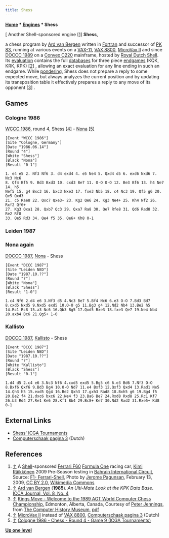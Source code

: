 ```yaml
---
title: Shess
---
```

**[Home](Home "Home") \* [Engines](Engines "Engines") \* Shess**



[ Another Shell-sponsored engine <a id="cite-note-1" href="#cite-ref-1">[1]</a>
**Shess**,  

a chess program by [Ard van Bergen](Ard_van_Bergen "Ard van Bergen") written in [Fortran](Fortran "Fortran") and successor of [PK 83](PK "PK"), running at various events on a [VAX-11](VAX "VAX"), [VAX 8800](VAX "VAX"), [MicroVax II](VAX#MicroVAX "VAX") and since [DOCCC 1989](DOCCC_1989 "DOCCC 1989") on a [Convex C220](https://en.wikipedia.org/wiki/Convex_Computer) mainframe, hosted by [Royal Dutch Shell](https://en.wikipedia.org/wiki/Royal_Dutch_Shell). Its [evaluation](Evaluation "Evaluation") contains the full [databases](Endgame_Tablebases "Endgame Tablebases") for three piece [endgames](Endgame "Endgame") (KQK, KRK, KPK) <a id="cite-note-2" href="#cite-ref-2">[2]</a> , allowing an exact evaluation for any line ending in such an endgame. While [pondering](Pondering "Pondering"), Shess does not prepare a reply to some expected move, but always analyzes the current position and by updating its transposition table it effectively prepares a reply to any move of its opponent <a id="cite-note-3" href="#cite-ref-3">[3]</a> . 



## Games


### Cologne 1986


[WCCC 1986](WCCC_1986 "WCCC 1986"), round 4, Shess <a id="cite-note-4" href="#cite-ref-4">[4]</a> - [Nona](Nona "Nona") <a id="cite-note-5" href="#cite-ref-5">[5]</a>




```
[Event "WCCC 1986"]
[Site "Cologne, Germany"]
[Date "1986.06.14"]
[Round "4"]
[White "Shess"]
[Black "Nona"]
[Result "0-1"]

1. e4 e5 2. Nf3 Nf6 3. d4 exd4 4. e5 Ne4 5. Qxd4 d5 6. exd6 Nxd6 7. Nc3 Nc6
8. Qf4 Bf5 9. Bd3 Bxd3 10. cxd3 Be7 11. O-O O-O 12. Be3 Bf6 13. h4 Ne7 14. h5
Nef5 15. g4 Bxc3 16. bxc3 Nxe3 17. fxe3 Nb5 18. c4 Nc3 19. Qf5 g6 20. Qe5 Qxd3
21. c5 Rae8 22. Qxc7 Qxe3+ 23. Kg2 Qe6 24. Kg3 Ne4+ 25. Kh4 Nf2 26. Rxf2 Qf6+
27. Kg3 Qxa1 28. Qxb7 Qc3 29. Qxa7 Ra8 30. Qe7 Rfe8 31. Qd6 Rad8 32. Re2 Rf8
33. Qe5 Rd3 34. Qe4 f5 35. Qe6+ Kh8 0-1

```

### Leiden 1987


### Nona again


[DOCCC 1987](DOCCC_1987 "DOCCC 1987"), [Nona](Nona "Nona") - Shess




```
[Event "DCCC 1987"]
[Site "Leiden NED"]
[Date "1987.10.??"]
[Round "?"]
[White "Nona"]
[Black "Shess"]
[Result "1-0"]

1.c4 Nf6 2.d4 e6 3.Nf3 d5 4.Nc3 Be7 5.Bf4 Nc6 6.e3 O-O 7.Bd3 Bd7
8.cxd5 Nxd5 9.Nxd5 exd5 10.O-O g5 11.Bg3 g4 12.Nd2 Nb4 13.Be2 h5
14.Rc1 Rc8 15.a3 Nc6 16.Qb3 Bg5 17.Qxd5 Bxe3 18.fxe3 Qe7 19.Ne4 Nb4
20.axb4 Bc6 21.Qg5+ 1-0

```

### Kallisto


[DOCCC 1987](DOCCC_1987 "DOCCC 1987"), [Kallisto](Kallisto "Kallisto") - Shess




```
[Event "DCCC 1987"]
[Site "Leiden NED"]
[Date "1987.10.??"]
[Round "?"]
[White "Kallisto"]
[Black "Shess"]
[Result "0-1"]

1.d4 d5 2.c4 e6 3.Nc3 Nf6 4.cxd5 exd5 5.Bg5 c6 6.e3 Bd6 7.Nf3 O-O
8.Bxf6 Qxf6 9.Bd3 Bg4 10.O-O Nd7 11.e4 Bxf3 12.Qxf3 Qxd4 13.Rad1 Ne5
14.Qh3 h5 15.exd5 Qg4 16.Be2 Qxh3 17.gxh3 Rad8 18.Bxh5 g6 19.Bg4 f5
20.Be2 f4 21.dxc6 bxc6 22.Ne4 f3 23.Ba6 Be7 24.Rxd8 Rxd8 25.Rc1 Kf7
26.b3 Rd4 27.Re1 Ke6 28.Kf1 Bb4 29.Bc8+ Ke7 30.Nd2 Rxd2 31.Rxe5+ Kd8 0-1

```

## External Links


* [Shess' ICGA Tournaments](https://www.game-ai-forum.org/icga-tournaments/program.php?id=362)
* [Computerschaak pagina 3](http://www.csvnsupplementsite.nl/CSVNPAGINA3.html) (Dutch)


## References


1. <a id="cite-ref-1" href="#cite-note-1">↑</a> A [Shell](https://en.wikipedia.org/wiki/Royal_Dutch_Shell)-sponsored [Ferrari F60](https://en.wikipedia.org/wiki/Ferrari_F60) [Formula One](https://en.wikipedia.org/wiki/Formula_One) racing car, [Kimi Räikkönen](https://en.wikipedia.org/wiki/Kimi_R%C3%A4ikk%C3%B6nen) 2009 Pre-Season testing in [Bahrain International Circuit](https://en.wikipedia.org/wiki/Bahrain_International_Circuit), Source: [F1- Ferrari-Shell](https://www.flickr.com/photos/15163645@N00/3278349938/), Photo by [Jerome Pagunsan](https://www.flickr.com/people/15163645@N00), February 13, 2009, [CC BY 2.0](https://creativecommons.org/licenses/by/2.0/deed.en), [Wikimedia Commons](https://en.wikipedia.org/wiki/Wikimedia_Commons)
2. <a id="cite-ref-2" href="#cite-note-2">↑</a> [Ard van Bergen](Ard_van_Bergen "Ard van Bergen") (**1985**). *An Ulti-Mate Look at the KPK Data Base*. [ICCA Journal, Vol. 8, No. 4](ICGA_Journal#8_4 "ICGA Journal")
3. <a id="cite-ref-3" href="#cite-note-3">↑</a> [Kings Move - Welcome to the 1989 AGT World Computer Chess Championship.](http://www.computerhistory.org/chess/full_record.php?iid=doc-434fea055cbb3) Edmonton, Alberta, Canada, Courtesy of [Peter Jennings](Peter_Jennings "Peter Jennings"), from [The Computer History Museum](The_Computer_History_Museum "The Computer History Museum"), [pdf](http://archive.computerhistory.org/projects/chess/related_materials/text/3-1%20and%203-2%20and%203-3%20and%204-3.1989_WCCC/1989%20WCCC.062302028.sm.pdf)
4. <a id="cite-ref-4" href="#cite-note-4">↑</a> [MicroVax II](VAX#MicroVAX "VAX") instead of [VAX 8800](VAX "VAX"), [Computerschaak pagina 3](http://www.csvnsupplementsite.nl/CSVNPAGINA3.html) (Dutch)
5. <a id="cite-ref-5" href="#cite-note-5">↑</a> [Cologne 1986 - Chess - Round 4 - Game 9 (ICGA Tournaments)](https://www.game-ai-forum.org/icga-tournaments/round.php?tournament=62&round=4&id=9)

**[Up one level](Engines "Engines")**







 
